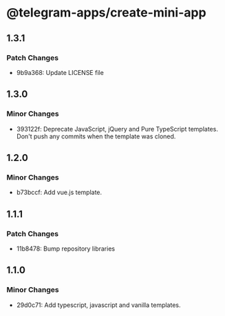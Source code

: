 # @telegram-apps/create-mini-app

## 1.3.1

### Patch Changes

- 9b9a368: Update LICENSE file

## 1.3.0

### Minor Changes

- 393122f: Deprecate JavaScript, jQuery and Pure TypeScript templates. Don't push any commits when the
  template was cloned.

## 1.2.0

### Minor Changes

- b73bccf: Add vue.js template.

## 1.1.1

### Patch Changes

- 11b8478: Bump repository libraries

## 1.1.0

### Minor Changes

- 29d0c71: Add typescript, javascript and vanilla templates.
